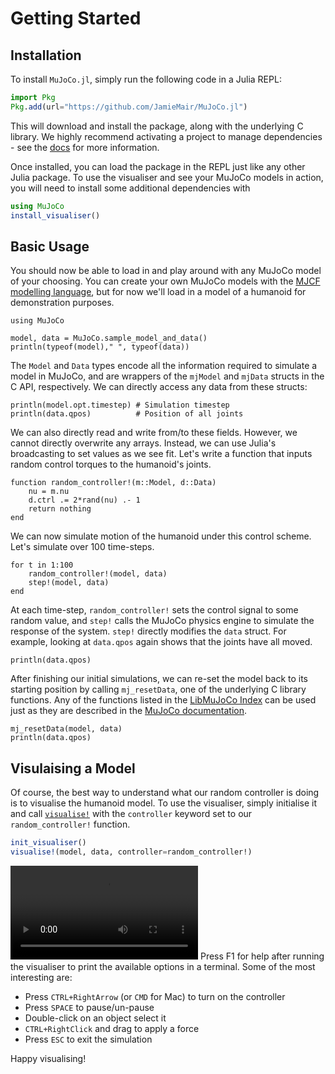 # Getting Started

## Installation

To install `MuJoCo.jl`, simply run the following code in a Julia REPL:
```julia
import Pkg
Pkg.add(url="https://github.com/JamieMair/MuJoCo.jl")
```
This will download and install the package, along with the underlying C library. We highly recommend activating a project to manage dependencies - see the [docs](https://docs.julialang.org/en/v1/stdlib/Pkg/) for more information.

Once installed, you can load the package in the REPL just like any other Julia package. To use the visualiser and see your MuJoCo models in action, you will need to install some additional dependencies with
```julia
using MuJoCo
install_visualiser()
```

## Basic Usage

You should now be able to load in and play around with any MuJoCo model of your choosing. You can create your own MuJoCo models with the [MJCF modelling language](https://mujoco.readthedocs.io/en/stable/XMLreference.html), but for now we'll load in a model of a humanoid for demonstration purposes.
```@example demo
using MuJoCo

model, data = MuJoCo.sample_model_and_data()
println(typeof(model)," ", typeof(data))
```
The `Model` and `Data` types encode all the information required to simulate a model in MuJoCo, and are wrappers of the `mjModel` and `mjData` structs in the C API, respectively. We can directly access any data from these structs:
```@example demo
println(model.opt.timestep) # Simulation timestep
println(data.qpos)          # Position of all joints
```
We can also directly read and write from/to these fields. However, we cannot directly overwrite any arrays. Instead, we can use Julia's broadcasting to set values as we see fit. Let's write a function that inputs random control torques to the humanoid's joints.
```@example demo
function random_controller!(m::Model, d::Data)
    nu = m.nu
    d.ctrl .= 2*rand(nu) .- 1
    return nothing
end
```
We can now simulate motion of the humanoid under this control scheme. Let's simulate over 100 time-steps.
```@example demo
for t in 1:100
    random_controller!(model, data)
    step!(model, data)
end
```
At each time-step, `random_controller!` sets the control signal to some random value, and `step!` calls the MuJoCo physics engine to simulate the response of the system. `step!` directly modifies the `data` struct. For example, looking at `data.qpos` again shows that the joints have all moved.
```@example demo
println(data.qpos)
```
After finishing our initial simulations, we can re-set the model back to its starting position by calling `mj_resetData`, one of the underlying C library functions. Any of the functions listed in the [LibMuJoCo Index](@ref) can be used just as they are described in the [MuJoCo documentation](https://mujoco.readthedocs.io/en/stable/APIreference/index.html).
```@example demo
mj_resetData(model, data)
println(data.qpos)
```

## Visulaising a Model

Of course, the best way to understand what our random controller is doing is to visualise the humanoid model. To use the visualiser, simply initialise it and call [`visualise!`](@ref) with the `controller` keyword set to our `random_controller!` function.
```julia
init_visualiser()
visualise!(model, data, controller=random_controller!)
```
![](humanoid_random_demo.mp4)
Press F1 for help after running the visualiser to print the available options in a terminal. Some of the most interesting are:
- Press `CTRL+RightArrow` (or `CMD` for Mac) to turn on the controller
- Press `SPACE` to pause/un-pause
- Double-click on an object select it
- `CTRL+RightClick` and drag to apply a force
- Press `ESC` to exit the simulation

Happy visualising!
